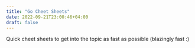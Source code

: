 ```yaml
---
title: "Go Cheet Sheets"
date: 2022-09-21T23:00:46+04:00
draft: false
---
```


Quick cheet sheets to get into the topic as fast as possible (blazingly fast :)